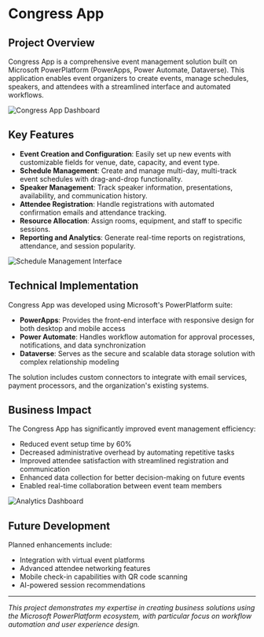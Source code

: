 # Congress App

## Project Overview

Congress App is a comprehensive event management solution built on Microsoft PowerPlatform (PowerApps, Power Automate, Dataverse). This application enables event organizers to create events, manage schedules, speakers, and attendees with a streamlined interface and automated workflows.

![Congress App Dashboard](placeholder-for-congress-app-dashboard.png)

## Key Features

- **Event Creation and Configuration**: Easily set up new events with customizable fields for venue, date, capacity, and event type.
- **Schedule Management**: Create and manage multi-day, multi-track event schedules with drag-and-drop functionality.
- **Speaker Management**: Track speaker information, presentations, availability, and communication history.
- **Attendee Registration**: Handle registrations with automated confirmation emails and attendance tracking.
- **Resource Allocation**: Assign rooms, equipment, and staff to specific sessions.
- **Reporting and Analytics**: Generate real-time reports on registrations, attendance, and session popularity.

![Schedule Management Interface](placeholder-for-schedule-management.png)

## Technical Implementation

Congress App was developed using Microsoft's PowerPlatform suite:

- **PowerApps**: Provides the front-end interface with responsive design for both desktop and mobile access
- **Power Automate**: Handles workflow automation for approval processes, notifications, and data synchronization
- **Dataverse**: Serves as the secure and scalable data storage solution with complex relationship modeling

The solution includes custom connectors to integrate with email services, payment processors, and the organization's existing systems.

## Business Impact

The Congress App has significantly improved event management efficiency:

- Reduced event setup time by 60%
- Decreased administrative overhead by automating repetitive tasks
- Improved attendee satisfaction with streamlined registration and communication
- Enhanced data collection for better decision-making on future events
- Enabled real-time collaboration between event team members

![Analytics Dashboard](placeholder-for-analytics-dashboard.png)

## Future Development

Planned enhancements include:
- Integration with virtual event platforms
- Advanced attendee networking features
- Mobile check-in capabilities with QR code scanning
- AI-powered session recommendations

---

*This project demonstrates my expertise in creating business solutions using the Microsoft PowerPlatform ecosystem, with particular focus on workflow automation and user experience design.*
